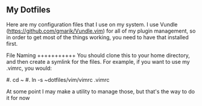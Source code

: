 My Dotfiles
-----------

Here are my configuration files that I use on my system.  I use Vundle (https://github.com/gmarik/Vundle.vim) for all of my plugin management, so in order to get most of the things working, you need to have that installed first.


File Naming
+++++++++++
You should clone this to your home directory, and then create a symlink for the files.  For example, if you want to use my .vimrc, you would:

#. cd ~
#. ln -s ~dotfiles/vim/vimrc .vimrc

At some point I may make a utility to manage those, but that's the way to do it for now

